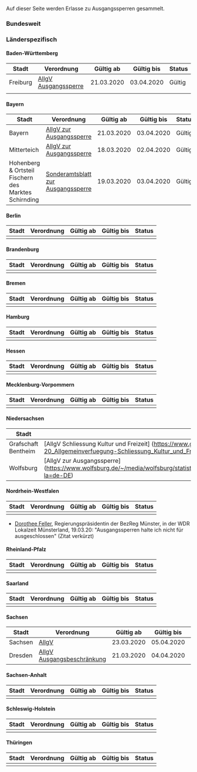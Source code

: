 Auf dieser Seite werden Erlasse zu Ausgangssperren gesammelt.

### Bundesweit

### Länderspezifisch

#### Baden-Württemberg

| Stadt    | Verordnung                                                                                                                                                                                          | Gültig ab  | Gültig bis | Status |
| -------- | --------------------------------------------------------------------------------------------------------------------------------------------------------------------------------------------------- | ---------- | ---------- | ------ |
| Freiburg | [AllgV Ausgangssperre](https://www.freiburg.de/pb/site/Freiburg/get/params_E1141941458/1532235/2020-03-20%20_11-28Uhr_AllgV_Betretungsverbot%C3%96ffentlicheOrte_Ver%C3%B6ffentlichungsversion.pdf) | 21.03.2020 | 03.04.2020 | Gültig |
|          |                                                                                                                                                                                                     |            |            |        |

#### Bayern

| Stadt                                                | Verordnung                                                                                                                    | Gültig ab  | Gültig bis | Status |
| ---------------------------------------------------- | ----------------------------------------------------------------------------------------------------------------------------- | ---------- | ---------- | ------ |
| Bayern                                               | [AllgV zur Ausgangssperre](https://www.stmi.bayern.de/assets/stmi/med/aktuell/20-03-19_ausgangsbeschr%C3%A4nkung_bayern_.pdf) | 21.03.2020 | 03.04.2020 | Gültig |
| Mitterteich                                          | [AllgV zur Ausgangssperre](https://www.kreis-tir.de/fileadmin/user_upload/Ausgangssperre_final.pdf)                           | 18.03.2020 | 02.04.2020 | Gültig |
| Hohenberg & Ortsteil Fischern des Marktes Schirnding | [Sonderamtsblatt zur Ausgangssperre](https://www.landkreis-wunsiedel.de/file/07-2020-sonderamtsblatt.pdf)                     | 19.03.2020 | 03.04.2020 | Gültig |

#### Berlin

| Stadt | Verordnung | Gültig ab | Gültig bis | Status |
| ----- | ---------- | --------- | ---------- | ------ |
|       |            |           |            |        |

#### Brandenburg

| Stadt | Verordnung | Gültig ab | Gültig bis | Status |
| ----- | ---------- | --------- | ---------- | ------ |
|       |            |           |            |        |

#### Bremen

| Stadt | Verordnung | Gültig ab | Gültig bis | Status |
| ----- | ---------- | --------- | ---------- | ------ |
|       |            |           |            |        |

#### Hamburg

| Stadt | Verordnung | Gültig ab | Gültig bis | Status |
| ----- | ---------- | --------- | ---------- | ------ |
|       |            |           |            |        |

#### Hessen

| Stadt | Verordnung | Gültig ab | Gültig bis | Status |
| ----- | ---------- | --------- | ---------- | ------ |
|       |            |           |            |        |

#### Mecklenburg-Vorpommern

| Stadt | Verordnung | Gültig ab | Gültig bis | Status |
| ----- | ---------- | --------- | ---------- | ------ |
|       |            |           |            |        |

#### Niedersachsen

| Stadt     | Verordnung                 | Gültig ab | Gültig bis | Status |
| ------------------- | --------------------------------------- | --------- | ---------- | ------ |
| Grafschaft Bentheim | [AllgV Schliessung Kultur und Freizeit] (https://www.grafschaft-bentheim.de/pics/medien/1_1584721824/2020-03-20_Allgemeinverfuegung-Schliessung_Kultur_und_Freizeit.pdf) | 21.03.2020 | 18.04.2020 | Gültig |
| Wolfsburg           | [AllgV zur Ausgangssperre] (https://www.wolfsburg.de/~/media/wolfsburg/statistik_daten_fakten/corona/allgemeinverfuegungen/amtsblatt_14_200320.pdf?la=de-DE)             | 21.03.2020 | 05.04.2020 | Gültig |

#### Nordrhein-Westfalen

| Stadt | Verordnung | Gültig ab | Gültig bis | Status |
| ----- | ---------- | --------- | ---------- | ------ |
|       |            |           |            |        |

  - [Dorothee Feller](https://de.wikipedia.org/wiki/Dorothee_Feller),
    Regierungspräsidentin der BezReg Münster, in der WDR Lokalzeit
    Münsterland, 19.03.20: "Ausgangssperren halte ich nicht für
    ausgeschlossen" (Zitat verkürzt)

#### Rheinland-Pfalz

| Stadt | Verordnung | Gültig ab | Gültig bis | Status |
| ----- | ---------- | --------- | ---------- | ------ |
|       |            |           |            |        |

#### Saarland

| Stadt | Verordnung | Gültig ab | Gültig bis | Status |
| ----- | ---------- | --------- | ---------- | ------ |
|       |            |           |            |        |

#### Sachsen

| Stadt | Verordnung | Gültig ab | Gültig bis | Status |
| ----- | ---------- | --------- | ---------- | ------ |
| Sachsen | [AllgV](https://www.coronavirus.sachsen.de/download/AllgV-Corona-Ausgangsbeschraenkungen_22032020.pdf) | 23.03.2020 | 05.04.2020 | Gültig |
| Dresden | [AllgV Ausgangsbeschränkung](https://www.dresden.de/media/pdf/presseamt/Allgemeinverfuegung.pdf) | 21.03.2020 | 04.04.2020 | Gültig |

#### Sachsen-Anhalt

| Stadt | Verordnung | Gültig ab | Gültig bis | Status |
| ----- | ---------- | --------- | ---------- | ------ |
|       |            |           |            |        |

#### Schleswig-Holstein

| Stadt | Verordnung | Gültig ab | Gültig bis | Status |
| ----- | ---------- | --------- | ---------- | ------ |
|       |            |           |            |        |

#### Thüringen

| Stadt | Verordnung | Gültig ab | Gültig bis | Status |
| ----- | ---------- | --------- | ---------- | ------ |
|       |            |           |            |        |
